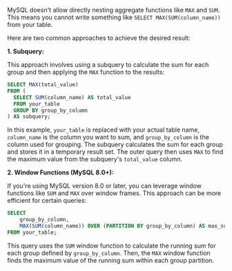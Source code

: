 MySQL doesn't allow directly nesting aggregate functions like `MAX` and `SUM`. This means you cannot write something like `SELECT MAX(SUM(column_name))` from your table.

Here are two common approaches to achieve the desired result:

**1. Subquery:**

This approach involves using a subquery to calculate the sum for each group and then applying the `MAX` function to the results:

```sql
SELECT MAX(total_value)
FROM (
  SELECT SUM(column_name) AS total_value
  FROM your_table
  GROUP BY group_by_column
) AS subquery;
```

In this example, `your_table` is replaced with your actual table name, `column_name` is the column you want to sum, and `group_by_column` is the column used for grouping. The subquery calculates the sum for each group and stores it in a temporary result set. The outer query then uses `MAX` to find the maximum value from the subquery's `total_value` column.

**2. Window Functions (MySQL 8.0+):**

If you're using MySQL version 8.0 or later, you can leverage window functions like `SUM` and `MAX` over window frames. This approach can be more efficient for certain queries:

```sql
SELECT
    group_by_column,
    MAX(SUM(column_name)) OVER (PARTITION BY group_by_column) AS max_sum
FROM your_table;
```

This query uses the `SUM` window function to calculate the running sum for each group defined by `group_by_column`. Then, the `MAX` window function finds the maximum value of the running sum within each group partition.